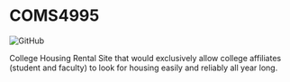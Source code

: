 # COMS4995

![GitHub](https://img.shields.io/github/license/kamrulhossain5/COMS4995)

College Housing Rental Site that would exclusively allow college affiliates (student and faculty) to look for housing easily and reliably all year long.

